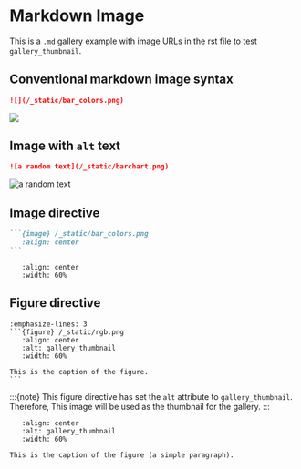 # Markdown Image

This is a ``.md`` gallery example with image URLs in the rst file to test ``gallery_thumbnail``.

## Conventional markdown image syntax

```markdown
![](/_static/bar_colors.png)
```

![](/_static/bar_colors.png)


## Image with ``alt`` text

```markdown
![a random text](/_static/barchart.png)
```

![a random text](/_static/barchart.png)

## Image directive

````markdown
```{image} /_static/bar_colors.png
   :align: center
```
````

```{image} /_static/rgb.png
   :align: center
   :width: 60%
```


## Figure directive


````{code-block} markdown
:emphasize-lines: 3
```{figure} /_static/rgb.png
   :align: center
   :alt: gallery_thumbnail
   :width: 60%

This is the caption of the figure.
```
````


:::{note}
This figure directive has set the ``alt`` attribute to ``gallery_thumbnail``. Therefore, This image will be used as the thumbnail for the gallery.
:::


```{figure} /_static/affine.png
   :align: center
   :alt: gallery_thumbnail
   :width: 60%

This is the caption of the figure (a simple paragraph).
```
